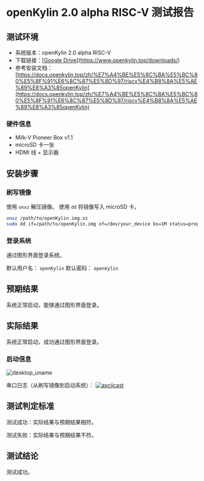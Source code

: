 # openKylin 2.0 alpha RISC-V 测试报告

## 测试环境

- 系统版本：openKylin 2.0 alpha RISC-V
- 下载链接：[[Google Drive](https://www.openkylin.top/downloads/)](https://www.openkylin.top/downloads/)
- 参考安装文档：[https://docs.openkylin.top/zh/%E7%A4%BE%E5%8C%BA%E5%BC%80%E5%8F%91%E6%8C%87%E5%8D%97/riscv%E4%B8%8A%E5%AE%89%E8%A3%85openKylin](https://docs.openkylin.top/zh/%E7%A4%BE%E5%8C%BA%E5%BC%80%E5%8F%91%E6%8C%87%E5%8D%97/riscv%E4%B8%8A%E5%AE%89%E8%A3%85openKylin)

### 硬件信息

- Milk-V Pioneer Box v1.1
- microSD 卡一张
- HDMI 线 + 显示器

## 安装步骤

### 刷写镜像

使用 `unxz` 解压镜像。
使用 `dd` 将镜像写入 microSD 卡。

```bash
unxz /path/to/openKylin.img.xz
sudo dd if=/path/to/openKylin.img of=/dev/your_device bs=1M status=progress
```

### 登录系统

通过图形界面登录系统。

默认用户名： `openKylin`
默认密码： `openkylin`

## 预期结果

系统正常启动，能够通过图形界面登录。

## 实际结果

系统正常启动，成功通过图形界面登录。

### 启动信息

![desktop_uname](./desktop_uname.png)

串口日志（从刷写镜像到启动系统）：
[![asciicast](https://asciinema.org/a/LrlBd3N4GZWvXRKHP8vikgTBF.svg)](https://asciinema.org/a/LrlBd3N4GZWvXRKHP8vikgTBF)


## 测试判定标准

测试成功：实际结果与预期结果相符。

测试失败：实际结果与预期结果不符。

## 测试结论

测试成功。